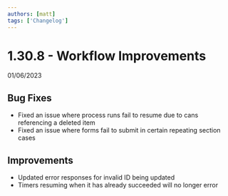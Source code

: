 ```yaml
---
authors: [matt]
tags: ['Changelog']
---
```


# 1.30.8 - Workflow Improvements
01/06/2023

## Bug Fixes

- Fixed an issue where process runs fail to resume due to cans referencing a deleted item
- Fixed an issue where forms fail to submit in certain repeating section cases

## Improvements

- Updated error responses for invalid ID being updated
- Timers resuming when it has already succeeded will no longer error